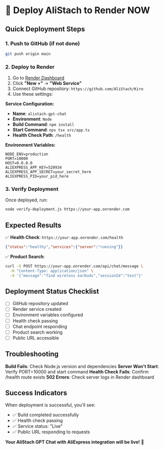 # 🚀 Deploy AliStach to Render NOW

## Quick Deployment Steps

### 1. Push to GitHub (if not done)
```bash
git push origin main
```

### 2. Deploy to Render
1. Go to [Render Dashboard](https://dashboard.render.com/)
2. Click **"New +"** → **"Web Service"**
3. Connect GitHub repository: `https://github.com/AliStach/Kiro`
4. Use these settings:

**Service Configuration:**
- **Name**: `alistach-gpt-chat`
- **Environment**: `Node`
- **Build Command**: `npm install`
- **Start Command**: `npx tsx src/app.ts`
- **Health Check Path**: `/health`

**Environment Variables:**
```
NODE_ENV=production
PORT=10000
HOST=0.0.0.0
ALIEXPRESS_APP_KEY=520934
ALIEXPRESS_APP_SECRET=your_secret_here
ALIEXPRESS_PID=your_pid_here
```

### 3. Verify Deployment
Once deployed, run:
```bash
node verify-deployment.js https://your-app.onrender.com
```

## Expected Results

✅ **Health Check**: `https://your-app.onrender.com/health`
```json
{"status":"healthy","services":{"server":"running"}}
```

✅ **Product Search**: 
```bash
curl -X POST https://your-app.onrender.com/api/chat/message \
  -H "Content-Type: application/json" \
  -d '{"message":"find wireless earbuds","sessionId":"test"}'
```

## Deployment Status Checklist

- [ ] GitHub repository updated
- [ ] Render service created
- [ ] Environment variables configured
- [ ] Health check passing
- [ ] Chat endpoint responding
- [ ] Product search working
- [ ] Public URL accessible

## Troubleshooting

**Build Fails**: Check Node.js version and dependencies
**Server Won't Start**: Verify PORT=10000 and start command
**Health Check Fails**: Confirm /health route exists
**502 Errors**: Check server logs in Render dashboard

## Success Indicators

When deployment is successful, you'll see:
- ✅ Build completed successfully
- ✅ Health check passing
- ✅ Service status: "Live"
- ✅ Public URL responding to requests

**Your AliStach GPT Chat with AliExpress integration will be live!** 🎉
